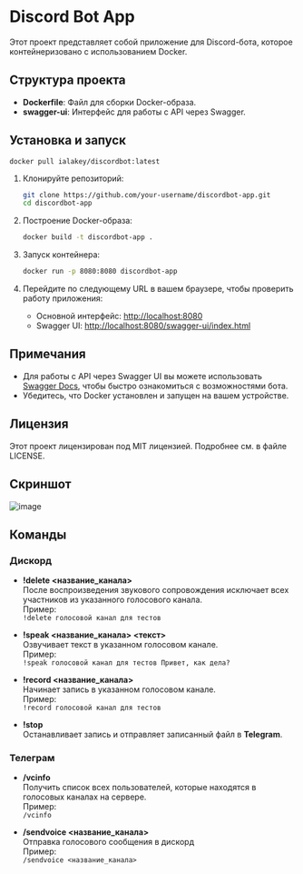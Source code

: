
# Discord Bot App

Этот проект представляет собой приложение для Discord-бота, которое контейнеризовано с использованием Docker.

## Структура проекта

- **Dockerfile**: Файл для сборки Docker-образа.
- **swagger-ui**: Интерфейс для работы с API через Swagger.

## Установка и запуск

```
docker pull ialakey/discordbot:latest
```

1. Клонируйте репозиторий:
   ```bash
   git clone https://github.com/your-username/discordbot-app.git
   cd discordbot-app
   ```

2. Построение Docker-образа:
   ```bash
   docker build -t discordbot-app .
   ```

3. Запуск контейнера:
   ```bash
   docker run -p 8080:8080 discordbot-app
   ```

4. Перейдите по следующему URL в вашем браузере, чтобы проверить работу приложения:
    - Основной интерфейс: [http://localhost:8080](http://localhost:8080)
    - Swagger UI: [http://localhost:8080/swagger-ui/index.html](http://localhost:8080/swagger-ui/index.html)

## Примечания

- Для работы с API через Swagger UI вы можете использовать [Swagger Docs](http://localhost:8080/swagger-ui/index.html), чтобы быстро ознакомиться с возможностями бота.
- Убедитесь, что Docker установлен и запущен на вашем устройстве.

## Лицензия

Этот проект лицензирован под MIT лицензией. Подробнее см. в файле LICENSE.

## Скриншот

![image](https://github.com/user-attachments/assets/ca173ae0-2c0e-4405-b78f-24fd5c32bcd1)

## Команды

### Дискорд

- **!delete <название_канала>**  
  После воспроизведения звукового сопровождения исключает всех участников из указанного голосового канала.  
  Пример:  
  `!delete голосовой канал для тестов`

- **!speak <название_канала> <текст>**  
  Озвучивает текст в указанном голосовом канале.  
  Пример:  
  `!speak голосовой канал для тестов Привет, как дела?`

- **!record <название_канала>**  
  Начинает запись в указанном голосовом канале.  
  Пример:  
  `!record голосовой канал для тестов`

- **!stop**  
  Останавливает запись и отправляет записанный файл в **Telegram**.

### Телеграм

- **/vcinfo**  
  Получить список всех пользователей, которые находятся в голосовых каналах на сервере.  
  Пример:  
  `/vcinfo`

- **/sendvoice <название_канала>**  
  Отправка голосового сообщения в дискорд  
  Пример:  
  `/sendvoice <название_канала>`
